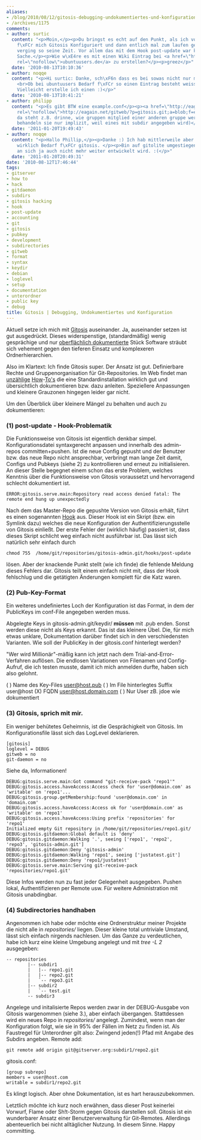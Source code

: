 ```yaml
---
aliases:
- /blog/2010/08/12/gitosis-debugging-undokumentiertes-und-konfiguration
- /archives/1175
comments:
- author: surtic
  content: "<p>Moin,</p><p>Du bringst es echt auf den Punkt, als ich vor etwa 1 Jahr
    f\xFCr mich Gitosis Konfiguriert und dann entlich mal zum laufen gebracht habe
    verging so seine Zeit. Vor allem das mit dem Hook post-update war keine einfache
    Sache.</p><p>Wie w\xE4re es mit einen Wiki Eintrag bei <a href=\"http://ubuntuusers.de\"
    rel=\"nofollow\">ubuntuusers.de</a> zu erstellen?</p><p>greez</p>"
  date: '2010-08-13T10:10:36'
- author: noqqe
  content: "<p>Hi surtic: Danke, sch\xF6n dass es bei sowas nicht nur mir so geht.
    <br>Ob bei ubuntuusers Bedarf f\xFCr so einen Eintrag besteht weiss ich nicht.
    Vielleicht erstelle ich einen :)</p>"
  date: '2010-08-13T10:41:21'
- author: philipp
  content: "<p>Es gibt BTW eine example.conf</p><p><a href=\"http://eagain.net/gitweb/?p=gitosis.git;a=blob;f=example.conf;h=87bd822fc17ebfe0132f7060afa8036f84c3be99;hb=HEAD\"
    rel=\"nofollow\">http://eagain.net/gitweb/?p=gitosis.git;a=blob;f=example.conf;h=87bd822fc17ebfe0132f7060afa8036f84c3be99;hb=HEAD</a></p><p>Die ist interessant,
    da steht z.B. drinne, wie gruppen mitglied einer anderen gruppe werden k\xF6nnen!...</p><p>(subdirs
    behandeln sie nur implizit, weil eines mit subdir angegeben wird)</p>"
  date: '2011-01-20T19:49:43'
- author: noqqe
  content: "<p>Hallo Phillip,</p><p>Danke :) Ich hab mittlerweile aber nicht mehr
    wirklich Bedarf f\xFCr gitosis. </p><p>Bin auf gitolite umgestiegen, da gitosis
    an sich ja auch nicht mehr weiter entwickelt wird. :(</p>"
  date: '2011-01-20T20:49:31'
date: '2010-08-12T17:46:44'
tags:
- gitserver
- how to
- hack
- gitdaemon
- subdirs
- gitosis hacking
- hook
- post-update
- accounting
- git
- gitosis
- pubkey
- development
- subdirectories
- gitweb
- format
- syntax
- keydir
- debian
- loglevel
- setup
- documentation
- unterordner
- public key
- debug
title: Gitosis | Debugging, Undokumentiertes und Konfiguration
---
```


Aktuell setze ich mich mit
[Gitosis](http://eagain.net/gitweb/?p=gitosis.git;a=summary) auseinander. Ja,
auseinander setzen ist gut ausgedrückt. Dieses  widerspenstige,
(standardmäßig) wenig gesprächige und nur [oberflächlich dokumentierte](http://eagain.net/gitweb/?p=gitosis.git;a=blob;f=README.rst;h=92047762c38cdf018a901b48a5a092796f51500e;hb=dedb3dc63f413ed6eeba8082b7e93ad136b16d0d)
Stück Software sträubt sich vehement gegen den  tieferen Einsatz und
komplexeren Ordnerhierarchien.

Also im Klartext: Ich finde Gitosis super. Der Ansatz ist gut. Definierbare
Rechte und Gruppenorganisation für Git-Repositories. Im Web findet man
[unzählige](http://scie.nti.st/2007/11/14/hosting-git-repositories-the-easy-and-secure-way)
[How](http://bogdan.org.ua/2009/02/20/gitosis-how-to-add-new-repository.html)-[To's](http://www.mantisbt.org/wiki/doku.php/mantisbt:gitosis_management)
die eine Standardinstallation wirklich gut und übersichtlich  dokumentieren
bzw. dazu anleiten. Speziellere Anpassungen und kleinere Grauzonen hingegen
leider gar nicht.

Um den Überblick über kleinere Mängel zu behalten und auch zu
dokumentieren:

### (1) post-update - Hook-Problematik

Die Funktionsweise von Gitosis ist eigentlich denkbar simpel.
Konfigurationsdatei syntaxgerecht anpassen  und innerhalb des admin-repos
committen+pushen. Ist die neue Config  gepusht und der Benutzer bzw. das
neue Repo nicht ansprechbar, verbringt man lange Zeit damit, Configs und
Pubkeys (siehe 2) zu  kontrollieren und erneut zu initialisieren. An dieser
Stelle begegnet einem  schon das erste Problem, welches Kenntnis über die
Funktionsweise von  Gitosis voraussetzt und hervorragend schlecht
dokumentiert ist.

```
ERROR:gitosis.serve.main:Repository read access denied fatal: The remote end hung up unexpectedly
```

Nach dem  das Master-Repo die gepushte Version von Gitosis erhält, führt es
einen  sogenannten
[Hook](http://www.kernel.org/pub/software/scm/git/docs/githooks.html) aus.
Dieser Hook ist ein Skript (bzw. ein Symlink dazu) welches die  neue
Konfiguration der Authentifizierungsstelle von Gitosis einließt. Der erste
Fehler der (wirklich häufig) passiert ist, dass dieses Skript schlicht weg
einfach nicht ausführbar  ist. Das lässt sich natürlich sehr einfach durch

```
chmod 755  /home/git/repositories/gitosis-admin.git/hooks/post-update
```

lösen. Aber der knackende Punkt stellt (wie ich finde) die fehlende Meldung
dieses Fehlers dar. Gitosis teilt einem einfach nicht mit,  dass der Hook
fehlschlug und die getätigten Änderungen komplett für  die Katz waren.

### (2) Pub-Key-Format

Ein weiteres undefiniertes Loch der Konfiguration ist das Format, in  dem
der PublicKeys im conf-File angegeben werden muss.

Abgelegte Keys in gitosis-admin.git/keydir/ **müssen** mit .pub  enden.
Sonst werden diese nicht als Keys erkannt. Das ist das  kleinere Übel. Die,
für mich etwas unklare, Dokumentation darüber findet sich  in den
verschiedensten Varianten. Wie soll der PublicKey in der  gitosis.conf
hinterlegt werden?

"Wer wird Millionär"-mäßig kann ich jetzt nach dem
Trial-and-Error-Verfahren auflösen. Die endlosen Variationen von  Filenamen
und Config-Aufruf, die ich testen musste, damit ich mich  anmelden durfte,
haben sich also gelohnt.

( ) Name des Key-Files user@host.pub
( ) Im File hinterlegtes Suffix user@host
(X) FQDN user@host.domain.com
( ) Nur User zB. jdoe wie dokumentiert

### (3) Gitosis, sprich mit mir.

Ein weniger behütetes Geheimnis, ist die Gesprächigkeit von Gitosis. Im
Konfigurationsfile lässt sich das LogLevel deklarieren.

```
[gitosis]
loglevel = DEBUG
gitweb = no
git-daemon = no
```

Siehe da, Informationen!

    DEBUG:gitosis.serve.main:Got command "git-receive-pack 'repo1'"
    DEBUG:gitosis.access.haveAccess:Access check for 'user@domain.com' as 'writable' on 'repo1'...
    DEBUG:gitosis.group.getMembership:found 'user@domain.com' in 'domain.com'
    DEBUG:gitosis.access.haveAccess:Access ok for 'user@domain.com' as 'writable' on 'repo1'
    DEBUG:gitosis.access.haveAccess:Using prefix 'repositories' for 'repo1'
    Initialized empty Git repository in /home/git/repositories/repo1.git/
    DEBUG:gitosis.gitdaemon:Global default is 'deny'
    DEBUG:gitosis.gitdaemon:Walking '.', seeing ['repo1', 'repo2', 'repo3', 'gitosis-admin.git']
    DEBUG:gitosis.gitdaemon:Deny 'gitosis-admin'
    DEBUG:gitosis.gitdaemon:Walking 'repo1', seeing ['justatest.git']
    DEBUG:gitosis.gitdaemon:Deny 'repo1/justatest'
    DEBUG:gitosis.serve.main:Serving git-receive-pack 'repositories/repo1.git'

Diese Infos werden nun zu fast jeder Gelegenheit ausgegeben. Pushen lokal,
Authentifizieren per Remote usw. Für weitere Administration mit Gitosis
unabdingbar.

### (4) Subdirectories handhaben

Angenommen ich habe oder möchte eine Ordnerstruktur meiner Projekte die
nicht alle in _repositories/_ liegen. Dieser kleine total untriviale
Umstand, lässt sich einfach nirgends nachlesen. Um das Ganze zu
verdeutlichen, habe ich kurz eine kleine Umgebung angelegt und mit _tree -L
2_ ausgegeben:

```
-- repositories
        |-- subdir1
        |   |-- repo1.git
        |   |-- repo2.git
        |   `-- repo3.git
        |-- subdir2
        |   `-- test.git
        -- subdir3
```

Angelege und initalisierte Repos werden zwar in der DEBUG-Ausgabe von
Gitosis wargenommen (siehe 3.), aber einfach übergangen. Stattdessen wird
ein neues Repo in _repositories/_ angelegt. Zumindest, wenn man der
Konfiguration folgt, wie sie in 95% der Fällen im Netz zu finden ist. Als
Faustregel für Unterordner gilt also: Zwingend jeden(!) Pfad mit Angabe des
Subdirs angeben.  Remote add:

```
git remote add origin git@gitserver.org:subdir1/repo2.git
```

gitosis.conf:

```
[group subrepo]
members = user@host.com
writable = subdir1/repo2.git
```

Es klingt logisch. Aber ohne Dokumentation, ist es hart herauszubekommen.

Letztlich möchte ich kurz noch erwähnen, dass dieser Post keinerlei
Vorwurf, Flame oder Sh!t-Storm gegen Gitosis darstellen soll. Gitosis ist
ein wunderbarer Ansatz einer Benutzerverwaltung für Git-Remotes. Allerdings
abenteuerlich bei nicht alltäglicher Nutzung. In diesem Sinne. Happy
committing.
